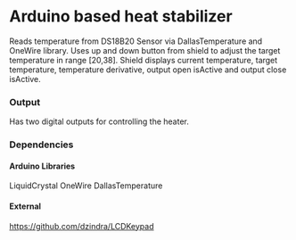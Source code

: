 # Arduino based heat stabilizer

Reads temperature from DS18B20 Sensor via DallasTemperature and OneWire library.
Uses up and down button from shield to adjust the target temperature
in range [20,38]. Shield displays current temperature, target temperature,
temperature derivative, output open isActive and output close isActive.

### Output

Has two digital outputs for controlling the heater.

### Dependencies
#### Arduino Libraries
LiquidCrystal
OneWire
DallasTemperature
#### External
https://github.com/dzindra/LCDKeypad
